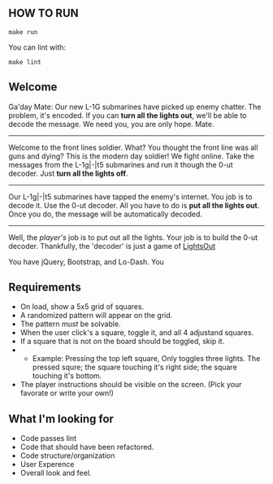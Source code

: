 
## HOW TO RUN

    make run

You can lint with:

    make lint

## Welcome

Ga'day Mate:
Our new L-1G submarines have picked up enemy chatter. The problem, it's encoded. If you can **turn all the lights out**, we'll be able to decode the message. We need you, you are only hope. Mate.

---

Welcome to the front lines soldier.
What? You thought the front line was all guns and dying? This is the modern day soldier! We fight online. Take the messages from the  L-1g|-|t5 submarines and run it though the  0-ut decoder. Just **turn all the lights off**.

---

Our L-1g|-|t5 submarines have tapped the enemy's internet. You job is to decode it. Use the 0-ut decoder. All you have to do is **put all the lights out**. Once you do, the message will be automatically decoded.

---

Well, the *player's* job is to put out all the lights. Your job is to build the 0-ut decoder. Thankfully, the 'decoder' is just a game of [LightsOut](http://en.wikipedia.org/wiki/Lights_Out_%28game%29)

You have jQuery, Bootstrap, and Lo-Dash.
You 

## Requirements

* On load, show a 5x5 grid of squares.
* A randomized pattern will appear on the grid.
* The pattern *must* be solvable.
* When the user click's a square, toggle it, and all 4 adjustand squares.
* If a square that is not on the board should be toggled, skip it.
* * Example: Pressing the top left square, Only toggles three lights. The pressed squre; the square touching it's right side; the square touching it's bottom.
* The player instructions should be visible on the screen. (Pick your favorate or write your own!)


## What I'm looking for
* Code passes lint
* Code that should have been refactored.
* Code structure/organization
* User Experence
* Overall look and feel.

